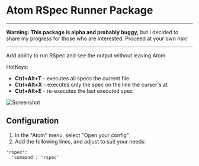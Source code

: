 # Atom RSpec Runner Package

----

**Warning: This package is alpha and probably buggy,** but I decided to share
my progress for those who are interested. Proceed at your own risk!

-----

Add ability to run RSpec and see the output without leaving Atom.

HotKeys:

- __Ctrl+Alt+T__ - executes all specs the current file
- __Ctrl+Alt+X__ - executes only the spec on the line the cursor's at
- __Ctrl+Alt+E__ - re-executes the last executed spec

![Screenshot](http://cl.ly/image/2G2B3M2g3l3k/stats_collector_spec.rb%20-%20-Users-fcoury-Projects-crm_bliss.png)

## Configuration

1. In the "Atom" menu, select "Open your config"
2. Add the following lines, and adjust to suit your needs:

```
'rspec':
  'command': 'rspec'
```
